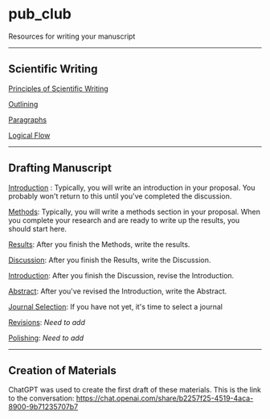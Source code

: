 # pub_club

Resources for writing your manuscript

---

## Scientific Writing

[Principles of Scientific Writing](sci_writing.md)

[Outlining](outlining.md)

[Paragraphs](paragraphs.md)

[Logical Flow](flow.md)

---

## Drafting Manuscript

[Introduction](introduction.md) : Typically, you will write an introduction in your proposal.  You probably won't return to this until you've completed the discussion.

[Methods](methods.md): Typically, you will write a methods section in your proposal.  When you complete your research and are ready to write up the results, you should start here.

[Results](results.md): After you finish the Methods, write the results.

[Discussion](discussion.md): After you finish the Results, write the Discussion.

[Introduction](introduction.md): After you finish the Discussion, revise the Introduction.

[Abstract](abstract.md): After you've revised the Introduction, write the Abstract.

[Journal Selection](journal_selection.md): If you have not yet, it's time to select a journal

[Revisions](revisions.md): _Need to add_

[Polishing](polishing.md): _Need to add_

---

## Creation of Materials

ChatGPT was used to create the first draft of these materials.  This is the link to the conversation: https://chat.openai.com/share/b2257f25-4519-4aca-8900-9b71235707b7
